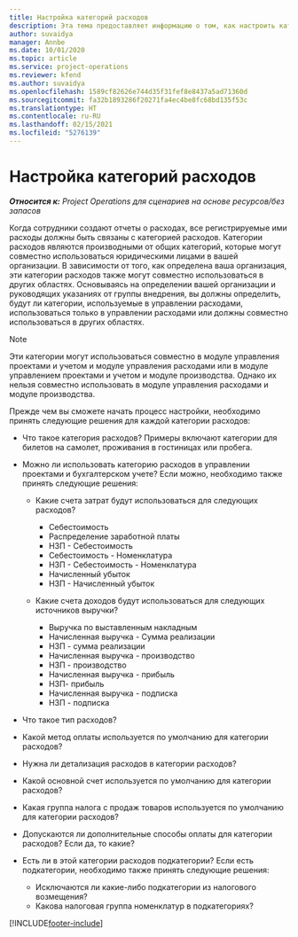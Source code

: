 ```yaml
---
title: Настройка категорий расходов
description: Эта тема предоставляет информацию о том, как настроить категории расходов и общие категории для отчетов о расходах.
author: suvaidya
manager: Annbe
ms.date: 10/01/2020
ms.topic: article
ms.service: project-operations
ms.reviewer: kfend
ms.author: suvaidya
ms.openlocfilehash: 1589cf82626e744d35f31fef8e8437a5ad71360d
ms.sourcegitcommit: fa32b1893286f20271fa4ec4be8fc68bd135f53c
ms.translationtype: HT
ms.contentlocale: ru-RU
ms.lasthandoff: 02/15/2021
ms.locfileid: "5276139"
---
```

# <a name="set-up-expense-categories"></a>Настройка категорий расходов

_**Относится к:** Project Operations для сценариев на основе ресурсов/без запасов_

Когда сотрудники создают отчеты о расходах, все регистрируемые ими расходы должны быть связаны с категорией расходов. Категории расходов являются производными от общих категорий, которые могут совместно использоваться юридическими лицами в вашей организации. В зависимости от того, как определена ваша организация, эти категории расходов также могут совместно использоваться в других областях. Основываясь на определении вашей организации и руководящих указаниях от группы внедрения, вы должны определить, будут ли категории, используемые в управлении расходами, использоваться только в управлении расходами или должны совместно использоваться в других областях.

> [!NOTE]
> Эти категории могут использоваться совместно в модуле управления проектами и учетом и модуле управления расходами или в модуле управлением проектами и учетом и модуле производства. Однако их нельзя совместно использовать в модуле управления расходами и модуле производства.

Прежде чем вы сможете начать процесс настройки, необходимо принять следующие решения для каждой категории расходов:

- Что такое категория расходов? Примеры включают категории для билетов на самолет, проживания в гостиницах или пробега.
- Можно ли использовать категорию расходов в управлении проектами и бухгалтерском учете? Если можно, необходимо также принять следующие решения:

    - Какие счета затрат будут использоваться для следующих расходов?

        - Себестоимость
        - Распределение заработной платы
        - НЗП - Себестоимость
        - Себестоимость - Номенклатура
        - НЗП - Себестоимость - Номенклатура
        - Начисленный убыток
        - НЗП - Начисленный убыток

    - Какие счета доходов будут использоваться для следующих источников выручки?

        - Выручка по выставленным накладным
        - Начисленная выручка - Сумма реализации
        - НЗП - сумма реализации
        - Начисленная выручка - производство
        - НЗП - производство
        - Начисленная выручка - прибыль
        - НЗП- прибыль
        - Начисленная выручка - подписка
        - НЗП - подписка

- Что такое тип расходов?
- Какой метод оплаты используется по умолчанию для категории расходов?
- Нужна ли детализация расходов в категории расходов?
- Какой основной счет используется по умолчанию для категории расходов?
- Какая группа налога с продаж товаров используется по умолчанию для категории расходов?
- Допускаются ли дополнительные способы оплаты для категории расходов? Если да, то какие?
- Есть ли в этой категории расходов подкатегории? Если есть подкатегории, необходимо также принять следующие решения:

    - Исключаются ли какие-либо подкатегории из налогового возмещения?
    - Какова налоговая группа номенклатур в подкатегориях?


[!INCLUDE[footer-include](../includes/footer-banner.md)]